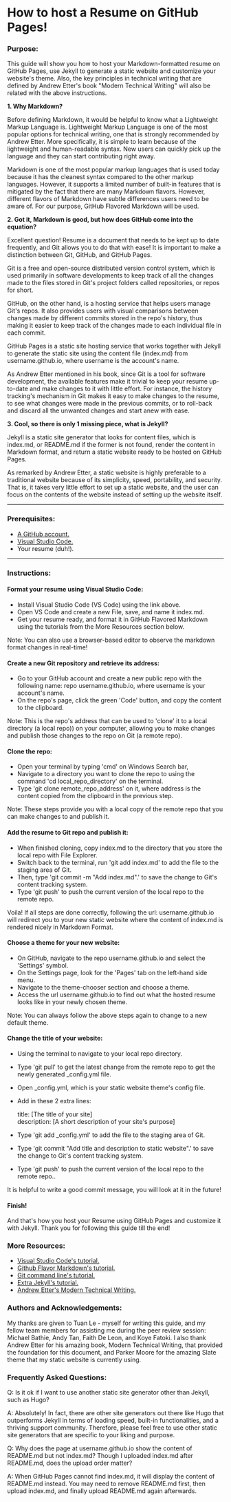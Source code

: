 # **How to host a Resume on GitHub Pages!**

### **Purpose:**

This guide will show you how to host your Markdown-formatted resume on GitHub Pages, use Jekyll to generate a static website and customize your website&#39;s theme. Also, the key principles in technical writing that are defined by Andrew Etter&#39;s book &quot;Modern Technical Writing&quot; will also be related with the above instructions.

**1. Why Markdown?**

Before defining Markdown, it would be helpful to know what a Lightweight Markup Language is. Lightweight Markup Language is one of the most popular options for technical writing, one that is strongly recommended by Andrew Etter. More specifically, it is simple to learn because of the lightweight and human-readable syntax. New users can quickly pick up the language and they can start contributing right away.

Markdown is one of the most popular markup languages that is used today because it has the cleanest syntax compared to the other markup languages. However, it supports a limited number of built-in features that is mitigated by the fact that there are many Markdown flavors. However, different flavors of Markdown have subtle differences users need to be aware of. For our purpose, GitHub Flavored Markdown will be used.


**2. Got it, Markdown is good, but how does GitHub come into the equation?**

Excellent question! Resume is a document that needs to be kept up to date frequently, and Git allows you to do that with ease! It is important to make a distinction between Git, GitHub, and GitHub Pages.

Git is a free and open-source distributed version control system, which is used primarily in software developments to keep track of all the changes made to the files stored in Git&#39;s project folders called repositories, or repos for short.

GitHub, on the other hand, is a hosting service that helps users manage Git&#39;s repos. It also provides users with visual comparisons between changes made by different commits stored in the repo&#39;s history, thus making it easier to keep track of the changes made to each individual file in each commit.

GitHub Pages is a static site hosting service that works together with Jekyll to generate the static site using the content file (index.md) from username.github.io, where username is the account&#39;s name.

As Andrew Etter mentioned in his book, since Git is a tool for software development, the available features make it trivial to keep your resume up-to-date and make changes to it with little effort. For instance, the history tracking&#39;s mechanism in Git makes it easy to make changes to the resume, to see what changes were made in the previous commits, or to roll-back and discard all the unwanted changes and start anew with ease.

**3. Cool, so there is only 1 missing piece, what is Jekyll?**

Jekyll is a static site generator that looks for content files, which is index.md, or README.md if the former is not found, render the content in Markdown format, and return a static website ready to be hosted on GitHub Pages.

As remarked by Andrew Etter, a static website is highly preferable to a traditional website because of its simplicity, speed, portability, and security. That is, it takes very little effort to set up a static website, and the user can focus on the contents of the website instead of setting up the website itself.
****

### **Prerequisites:**

- [A GitHub account.](https://github.com/join)
- [Visual Studio Code.](https://code.visualstudio.com/download)
- Your resume (duh!).
****
### **Instructions:**

#### **Format your resume using Visual Studio Code:**

- Install Visual Studio Code (VS Code) using the link above.
- Open VS Code and create a new File, save, and name it index.md.
- Get your resume ready, and format it in GitHub Flavored Markdown using the tutorials from the More Resources section below.

Note: You can also use a browser-based editor to observe the markdown format changes in real-time!

#### **Create a new Git repository and retrieve its address:**

- Go to your GitHub account and create a new public repo with the following name: repo username.github.io, where username is your account&#39;s name.
- On the repo&#39;s page, click the green &#39;Code&#39; button, and copy the content to the clipboard.

Note: This is the repo&#39;s address that can be used to &#39;clone&#39; it to a local directory (a local repo)) on your computer, allowing you to make changes and publish those changes to the repo on Git (a remote repo).

#### **Clone the repo:**

- Open your terminal by typing &#39;cmd&#39; on Windows Search bar,
- Navigate to a directory you want to clone the repo to using the command &#39;cd local\_repo\_directory&#39; on the terminal.
- Type &#39;git clone remote\_repo\_address&#39; on it, where address is the content copied from the clipboard in the previous step.

Note: These steps provide you with a local copy of the remote repo that you can make changes to and publish it.

#### **Add the resume to Git repo and publish it:**

- When finished cloning, copy index.md to the directory that you store the local repo with File Explorer.
- Switch back to the terminal, run &#39;git add index.md&#39; to add the file to the staging area of Git.
- Then, type &#39;git commit -m &quot;Add index.md&quot;.&#39; to save the change to Git&#39;s content tracking system.
- Type &#39;git push&#39; to push the current version of the local repo to the remote repo.

Voila! If all steps are done correctly, following the url: username.github.io will redirect you to your new static website where the content of index.md is rendered nicely in Markdown Format.

#### **Choose a theme for your new website:**

- On GitHub, navigate to the repo username.github.io and select the &#39;Settings&#39; symbol.
- On the Settings page, look for the &#39;Pages&#39; tab on the left-hand side menu.
- Navigate to the theme-chooser section and choose a theme.
- Access the url username.github.io to find out what the hosted resume looks like in your newly chosen theme.

Note: You can always follow the above steps again to change to a new default theme.

#### **Change the title of your website:**

- Using the terminal to navigate to your local repo directory.
- Type &#39;git pull&#39; to get the latest change from the remote repo to get the newly generated _config.yml file. 
- Open \_config.yml, which is your static website theme's config file.
- Add in these 2 extra lines:

	title: [The title of your site] \
	description: [A short description of your site&#39;s purpose]

- Type &#39;git add \_config.yml&#39; to add the file to the staging area of Git.
- Type &#39;git commit &quot;Add title and description to static website&quot;.&#39; to save the change to Git&#39;s content tracking system.
- Type &#39;git push&#39; to push the current version of the local repo to the remote repo.. 

It is helpful to write a good commit message, you will look at it in the future!

#### **Finish!**

And that&#39;s how you host your Resume using GitHub Pages and customize it with Jekyll. Thank you for following this guide till the end!

### **More Resources:**

- [Visual Studio Code&#39;s tutorial.](https://code.visualstudio.com/docs/introvideos/basics)
- [Github Flavor Markdown&#39;s tutorial.](https://github.github.com/gfm/)
- [Git command line&#39;s tutorial.](https://docs.gitlab.com/ee/gitlab-basics/start-using-git.html)
- [Extra Jekyll&#39;s tutorial.](https://idratherbewriting.com/documentation-theme-jekyll/mydoc_install_jekyll_on_windows.html)
- [Andrew Etter&#39;s Modern Technical Writing.](https://www.amazon.ca/Modern-Technical-Writing-Introduction-Documentation-ebook/dp/B01A2QL9SS)

### **Authors and Acknowledgements:**

My thanks are given to Tuan Le - myself for writing this guide, and my fellow team members for assisting me during the peer review session: Michael Bathie, Andy Tan, Faith De Leon, and Koye Fatoki. I also thank Andrew Etter for his amazing book, Modern Technical Writing, that provided the foundation for this document, and Parker Moore for the amazing Slate theme that my static website is currently using.

### **Frequently Asked Questions:**

Q: Is it ok if I want to use another static site generator other than Jekyll, such as Hugo?

A: Absolutely! In fact, there are other site generators out there like Hugo that outperforms Jekyll in terms of loading speed, built-in functionalities, and a thriving support community. Therefore, please feel free to use other static site generators that are specific to your liking and purpose.

Q: Why does the page at username.github.io show the content of README.md but not index.md? Though I uploaded index.md after README.md, does the upload order matter?

A: When GitHub Pages cannot find index.md, it will display the content of README.md instead. You may need to remove README.md first, then upload index.md, and finally upload README.md again afterwards.